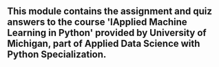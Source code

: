 ## This module contains the assignment and quiz answers to the course 'IApplied Machine Learning in Python' provided by University of Michigan, part of Applied Data Science with Python Specialization.
